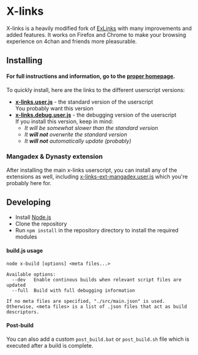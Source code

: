 # X-links

X-links is a heavily modified fork of [ExLinks](https://github.com/Hupotronic/ExLinks) with many improvements and added features.
It works on Firefox and Chrome to make your browsing experience on 4chan and friends more pleasurable.


## Installing

#### For full instructions and information, go to the [proper homepage](https://dnsev-h.github.io/x-links/).

To quickly install, here are the links to the different userscript versions:

* <b>[x-links.user.js](https://raw.githubusercontent.com/dnsev-h/x-links/stable/builds/x-links.user.js)</b> - the standard version of the userscript<br />
  You probably want this version
* <b>[x-links.debug.user.js](https://raw.githubusercontent.com/dnsev-h/x-links/stable/builds/x-links.debug.user.js)</b> - the debugging version of the userscript<br />
  If you install this version, keep in mind:
  * <i>It will be somewhat slower than the standard version</i>
  * <i>It <b>will not</b> overwrite the standard version</i>
  * <i>It <b>will not</b> automatically update (probably)</i>

### Mangadex & Dynasty extension

After installing the main x-links userscript, you can install any of the extensions as well,
including [x-links-ext-mangadex.user.js](https://raw.githubusercontent.com/mycropen/x-links/stable/builds/x-links-ext-mangadex.user.js) which you're probably here for.


## Developing

* Install [Node.js](https://nodejs.org/)
* Clone the repository
* Run `npm install` in the repository directory to install the required modules

#### build.js usage

```batch
node x-build [options] <meta files...>

Available options:
  --dev   Enable continous builds when relevant script files are updated
  --full  Build with full debugging information

If no meta files are specified, "./src/main.json" is used.
Otherwise, <meta files> is a list of .json files that act as build descriptors.
```

#### Post-build

You can also add a custom `post_build.bat` or `post_build.sh` file which is executed after a build is complete.
